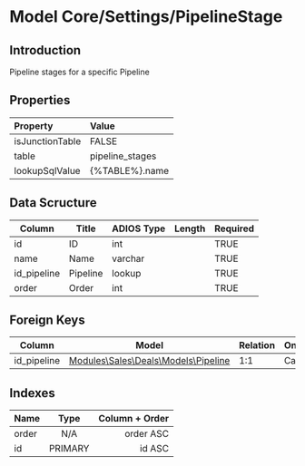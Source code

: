 # Model Core/Settings/PipelineStage

## Introduction

Pipeline stages for a specific Pipeline

## Properties

| Property        | Value           |
| :-------------- | :-------------- |
| isJunctionTable | FALSE           |
| table           | pipeline_stages |
| lookupSqlValue  | {%TABLE%}.name  |

## Data Scructure

| Column      | Title    | ADIOS Type | Length | Required |
| ----------- | -------- | ---------- | ------ | -------- |
| id          | ID       | int        |        | TRUE     |
| name        | Name     | varchar    |        | TRUE     |
| id_pipeline | Pipeline | lookup     |        | TRUE     |
| order       | Order    | int        |        | TRUE     |

## Foreign Keys

| Column      | Model                                              | Relation | OnUpdate | OnDelete |
| ----------- | -------------------------------------------------- | -------- | -------- | -------- |
| id_pipeline | [Modules\Sales\Deals\Models\Pipeline](Pipeline.md) | 1:1      | Cascade  | Cascade  |

## Indexes

| Name  |  Type   | Column + Order |
| :---- | :-----: | -------------: |
| order |   N/A   |      order ASC |
| id    | PRIMARY |         id ASC |
